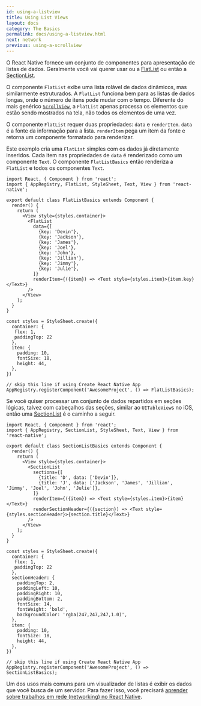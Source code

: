 ```yaml
---
id: using-a-listview
title: Using List Views
layout: docs
category: The Basics
permalink: docs/using-a-listview.html
next: network
previous: using-a-scrollview
---
```


O React Native fornece um conjunto de componentes para apresentação de listas de dados. Geralmente você vai querer usar ou a [FlatList](docs/flatlist.html) ou então a [SectionList](docs/sectionlist.html).

O componente `FlatList` exibe uma lista rolável de dados dinâmicos, mas similarmente estruturados. A `FlatList` funciona bem para as listas de dados longas, onde o número de itens pode mudar com o tempo. Diferente do mais genérico [`ScrollView`](docs/using-a-scrollview.html), a `FlatList` apenas processa os elementos que estão sendo mostrados na tela, não todos os elementos de uma vez.

O componente `FlatList` requer duas propriedades: `data` e `renderItem`. `data` é a fonte da informação para a lista. `renderItem` pega um item da fonte e retorna um componente formatado para renderizar.

Este exemplo cria uma `FlatList` simples com os dados já diretamente inseridos. Cada item nas propriedades de `data` é renderizado como um componente `Text`. O componente `FlatListBasics` então renderiza a `FlatList` e todos os componentes `Text`.

```SnackPlayer?name=FlatList%20Basics
import React, { Component } from 'react';
import { AppRegistry, FlatList, StyleSheet, Text, View } from 'react-native';

export default class FlatListBasics extends Component {
  render() {
    return (
      <View style={styles.container}>
        <FlatList
          data={[
            {key: 'Devin'},
            {key: 'Jackson'},
            {key: 'James'},
            {key: 'Joel'},
            {key: 'John'},
            {key: 'Jillian'},
            {key: 'Jimmy'},
            {key: 'Julie'},
          ]}
          renderItem={({item}) => <Text style={styles.item}>{item.key}</Text>}
        />
      </View>
    );
  }
}

const styles = StyleSheet.create({
  container: {
   flex: 1,
   paddingTop: 22
  },
  item: {
    padding: 10,
    fontSize: 18,
    height: 44,
  },
})

// skip this line if using Create React Native App
AppRegistry.registerComponent('AwesomeProject', () => FlatListBasics);
```

Se você quiser processar um conjunto de dados repartidos em seções lógicas, talvez com cabeçalhos das seções, similar ao `UITableView`s no iOS, então uma [SectionList](docs/sectionlist.html) é o caminho a seguir.

```SnackPlayer?name=SectionList%20Basics
import React, { Component } from 'react';
import { AppRegistry, SectionList, StyleSheet, Text, View } from 'react-native';

export default class SectionListBasics extends Component {
  render() {
    return (
      <View style={styles.container}>
        <SectionList
          sections={[
            {title: 'D', data: ['Devin']},
            {title: 'J', data: ['Jackson', 'James', 'Jillian', 'Jimmy', 'Joel', 'John', 'Julie']},
          ]}
          renderItem={({item}) => <Text style={styles.item}>{item}</Text>}
          renderSectionHeader={({section}) => <Text style={styles.sectionHeader}>{section.title}</Text>}
        />
      </View>
    );
  }
}

const styles = StyleSheet.create({
  container: {
   flex: 1,
   paddingTop: 22
  },
  sectionHeader: {
    paddingTop: 2,
    paddingLeft: 10,
    paddingRight: 10,
    paddingBottom: 2,
    fontSize: 14,
    fontWeight: 'bold',
    backgroundColor: 'rgba(247,247,247,1.0)',
  },
  item: {
    padding: 10,
    fontSize: 18,
    height: 44,
  },
})

// skip this line if using Create React Native App
AppRegistry.registerComponent('AwesomeProject', () => SectionListBasics);
```

Um dos usos mais comuns para um visualizador de listas é exibir os dados que você busca de um servidor. Para fazer isso, você precisará [aprender sobre trabalhos em rede (networking) no React Native](docs/network.html).
